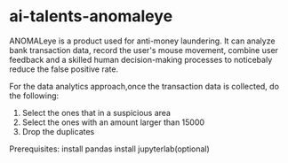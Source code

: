 # ai-talents-anomaleye
 ANOMALeye is a product used for anti-money laundering. It can analyze bank transaction data, record the user's mouse movement, combine user feedback and a skilled human decision-making processes to noticebaly reduce the false positive rate.
 
 For the data analytics approach,once the transaction data is collected, do the following:
 1. Select the ones that in a suspicious area
 2. Select the ones with an amount larger than 15000
 3. Drop the duplicates
 
 Prerequisites:
 install pandas
 install jupyterlab(optional)
